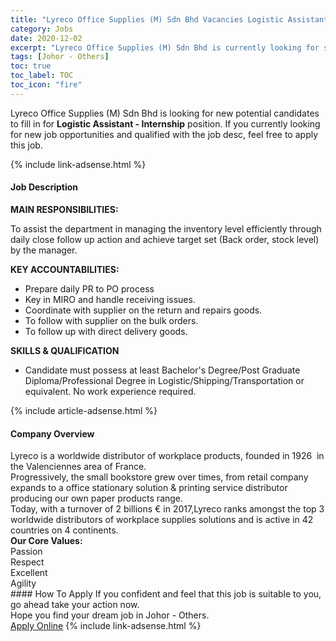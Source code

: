 ```yaml
---
title: "Lyreco Office Supplies (M) Sdn Bhd Vacancies Logistic Assistant - Internship" 
category: Jobs 
date: 2020-12-02 
excerpt: "Lyreco Office Supplies (M) Sdn Bhd is currently looking for suitable person to fill in the Logistic Assistant - Internship which positioned at Johor - Others" 
tags: [Johor - Others] 
toc: true 
toc_label: TOC 
toc_icon: "fire" 
--- 
```


<p>Lyreco Office Supplies (M) Sdn Bhd is looking for new potential candidates to fill in for <b>Logistic Assistant - Internship</b> position. If you currently looking for new job opportunities and qualified with the job desc, feel free to apply this job.
</p>{% include link-adsense.html %} 
<div><div><div><h4>Job Description</h4></div></div><div><div><span><div><p><strong>MAIN RESPONSIBILITIES:</strong></p><p>To assist the department in managing the inventory level efficiently through daily close follow up action and achieve target set (Back order, stock level) by the manager.</p><p><strong>KEY ACCOUNTABILITIES:</strong></p><ul><li>Prepare daily PR to PO process</li><li>Key in MIRO and handle receiving issues.</li><li>Coordinate with supplier on the return and repairs goods.</li><li>To follow with supplier on the bulk orders.</li><li>To follow up with direct delivery goods.</li></ul><p><strong>SKILLS &amp; QUALIFICATION</strong></p><ul><li>Candidate must possess at least Bachelor's Degree/Post Graduate Diploma/Professional Degree in Logistic/Shipping/Transportation or equivalent. No work experience required.</li></ul></div></span></div></div></div> 
{% include article-adsense.html %} 
<div><div><div><h4>Company Overview</h4></div></div><div><div><span><div><div>Lyreco is a worldwide distributor of workplace products, founded in 1926 &#160;in the Valenciennes area of France.&#160;</div>
<div>Progressively, the small bookstore grew over times, from retail company expands to a office stationary solution &amp; printing service distributor producing our own paper products range.</div>
<div>Today, with a turnover of 2 billions &#8364; in 2017,Lyreco ranks amongst the top 3 worldwide distributors of workplace supplies solutions and is active in 42 countries on&#160;4 continents.</div>
<div><strong>Our Core Values:</strong></div>
<div>Passion</div>
<div>Respect</div>
<div>Excellent&#160;</div>
<div>Agility&#160;</div></div></span></div></div></div> 
#### How To Apply 
If you confident and feel that this job is suitable to you, go ahead take your action now. <br/> 
Hope you find your dream job in Johor - Others. <br/> 
<a href="https://www.jobstreet.com.my/en/job/logistic-assistant-internship-4433982?jobId=jobstreet-my-job-4433982&sectionRank=24&token=0~00ff35fb-b46d-4d5f-89c9-b99fbaa80f19&fr=SRP%20View%20In%20New%20Ta" class="btn btn--info" target="_blank" rel="nofollow noopenner">Apply Online</a> 
{% include link-adsense.html %} 